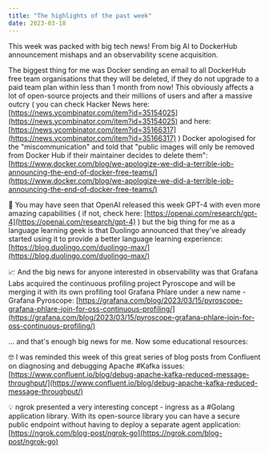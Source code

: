 ```yaml
---
title: "The highlights of the past week"
date: 2023-03-18
---
```


This week was packed with big tech news! From big AI to DockerHub announcement mishaps and an observability scene acquisition.

The biggest thing for me was Docker sending an email to all DockerHub free team organisations that they will be deleted,
if they do not upgrade to a paid team plan within less than 1 month from now!
This obviously affects a lot of open-source projects and their millions of users and after a massive outcry
( you can check Hacker News here: [https://news.ycombinator.com/item?id=35154025](https://news.ycombinator.com/item?id=35154025) and
here: [https://news.ycombinator.com/item?id=35166317](https://news.ycombinator.com/item?id=35166317) )
Docker apologised for the "miscommunication" and told that
"public images will only be removed from Docker Hub if their maintainer decides to delete them":
[https://www.docker.com/blog/we-apologize-we-did-a-terrible-job-announcing-the-end-of-docker-free-teams/](https://www.docker.com/blog/we-apologize-we-did-a-terrible-job-announcing-the-end-of-docker-free-teams/)

🤖 You may have seen that OpenAI released this week GPT-4 with even more amazing capabilities
( if not, check here: [https://openai.com/research/gpt-4](https://openai.com/research/gpt-4) )
but the big thing for me as a language learning geek is that Duolingo announced
that they've already started using it to provide a better language learning experience:
[https://blog.duolingo.com/duolingo-max/](https://blog.duolingo.com/duolingo-max/)

📈 And the big news for anyone interested in observability was that Grafana Labs acquired the continuous profiling project Pyroscope
and will be merging it with its own profiling tool Grafana Phlare under a new name - Grafana Pyroscope:
[https://grafana.com/blog/2023/03/15/pyroscope-grafana-phlare-join-for-oss-continuous-profiling/](https://grafana.com/blog/2023/03/15/pyroscope-grafana-phlare-join-for-oss-continuous-profiling/)

... and that's enough big news for me. Now some educational resources:

🤓 I was reminded this week of this great series of blog posts from Confluent on diagnosing and debugging Apache #Kafka issues:
[https://www.confluent.io/blog/debug-apache-kafka-reduced-message-throughput/](https://www.confluent.io/blog/debug-apache-kafka-reduced-message-throughput/)

💡 ngrok presented a very interesting concept - ingress as a #Golang application library.
With its open-source library you can have a secure public endpoint without having to deploy a separate agent application:
[https://ngrok.com/blog-post/ngrok-go](https://ngrok.com/blog-post/ngrok-go)
